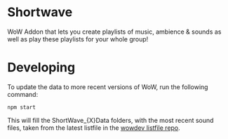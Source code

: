 # Shortwave

WoW Addon that lets you create playlists of music, ambience & sounds as well as play these playlists for your whole group!

# Developing

To update the data to more recent versions of WoW, run the following command:

```
npm start
```

This will fill the ShortWave_{X}Data folders, with the most recent sound files, taken from the latest listfile in the [wowdev listfile repo](https://github.com/wowdev/wow-listfile).